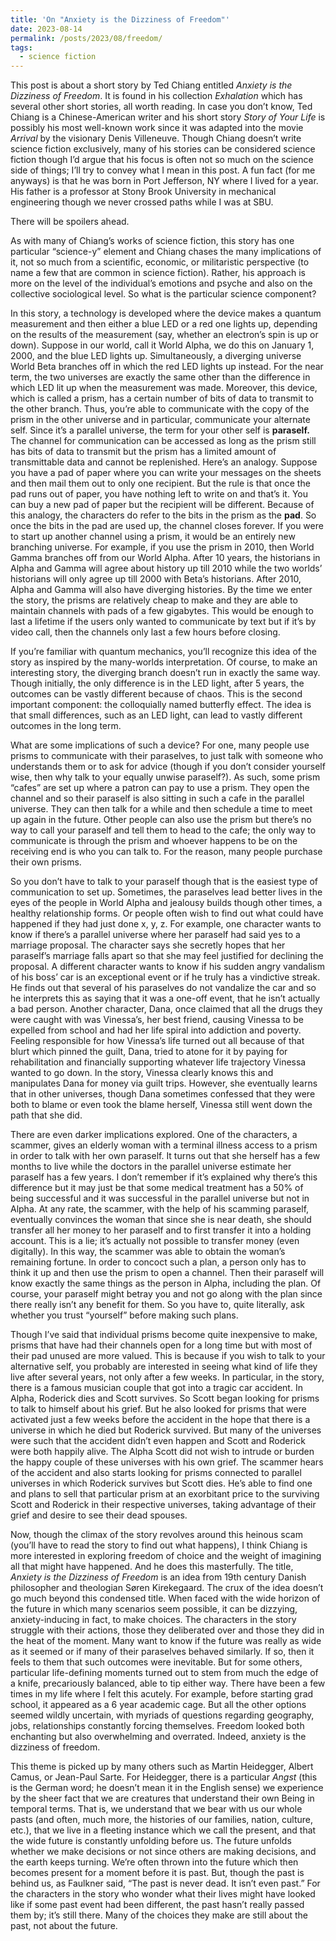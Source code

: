 ```yaml
---
title: 'On "Anxiety is the Dizziness of Freedom"'
date: 2023-08-14
permalink: /posts/2023/08/freedom/
tags:
  - science fiction
---
```


This post is about a short story by Ted Chiang entitled _Anxiety is the Dizziness of Freedom_. It is found in his collection _Exhalation_ which has several other short stories, all worth reading. In case you don’t know, Ted Chiang is a Chinese-American writer and his short story _Story of Your Life_ is possibly his most well-known work since it was adapted into the movie _Arrival_ by the visionary Denis Villeneuve. Though Chiang doesn’t write science fiction exclusively, many of his stories can be considered science fiction though I’d argue that his focus is often not so much on the science side of things; I’ll try to convey what I mean in this post. A fun fact (for me anyways) is that he was born in Port Jefferson, NY where I lived for a year. His father is a professor at Stony Brook University in mechanical engineering though we never crossed paths while I was at SBU. 

There will be spoilers ahead.

As with many of Chiang’s works of science fiction, this story has one particular “science-y” element and Chiang chases the many implications of it, not so much from a scientific, economic, or militaristic perspective (to name a few that are common in science fiction). Rather, his approach is more on the level of the individual’s emotions and psyche and also on the collective sociological level. So what is the particular science component? 

In this story, a technology is developed where the device makes a quantum measurement and then either a blue LED or a red one lights up, depending on the results of the measurement (say, whether an electron’s spin is up or down). Suppose in our world, call it World Alpha, we do this on January 1, 2000, and the blue LED lights up. Simultaneously, a diverging universe World Beta branches off in which the red LED lights up instead. For the near term, the two universes are exactly the same other than the difference in which LED lit up when the measurement was made. Moreover, this device, which is called a prism, has a certain number of bits of data to transmit to the other branch. Thus, you’re able to communicate with the copy of the prism in the other universe and in particular, communicate your alternate self. Since it’s a parallel universe, the term for your other self is **paraself.** The channel for communication can be accessed as long as the prism still has bits of data to transmit but the prism has a limited amount of transmittable data and cannot be replenished. Here’s an analogy. Suppose you have a pad of paper where you can write your messages on the sheets and then mail them out to only one recipient. But the rule is that once the pad runs out of paper, you have nothing left to write on and that’s it. You can buy a new pad of paper but the recipient will be different. Because of this analogy, the characters do refer to the bits in the prism as the **pad**. So once the bits in the pad are used up, the channel closes forever. If you were to start up another channel using a prism, it would be an entirely new branching universe. For example, if you use the prism in 2010, then World Gamma branches off from our World Alpha. After 10 years, the historians in Alpha and Gamma will agree about history up till 2010 while the two worlds’ historians will only agree up till 2000 with Beta’s historians. After 2010, Alpha and Gamma will also have diverging histories. By the time we enter the story, the prisms are relatively cheap to make and they are able to maintain channels with pads of a few gigabytes. This would be enough to last a lifetime if the users only wanted to communicate by text but if it’s by video call, then the channels only last a few hours before closing.

If you’re familiar with quantum mechanics, you’ll recognize this idea of the story as inspired by the many-worlds interpretation. Of course, to make an interesting story, the diverging branch doesn’t run in exactly the same way. Though initially, the only difference is in the LED light, after 5 years, the outcomes can be vastly different because of chaos. This is the second important component: the colloquially named butterfly effect. The idea is that small differences, such as an LED light, can lead to vastly different outcomes in the long term.

What are some implications of such a device? For one, many people use prisms to communicate with their paraselves, to just talk with someone who understands them or to ask for advice (though if you don’t consider yourself wise, then why talk to your equally unwise paraself?). As such, some prism “cafes” are set up where a patron can pay to use a prism. They open the channel and so their paraself is also sitting in such a cafe in the parallel universe. They can then talk for a while and then schedule a time to meet up again in the future. Other people can also use the prism but there’s no way to call your paraself and tell them to head to the cafe; the only way to communicate is through the prism and whoever happens to be on the receiving end is who you can talk to. For the reason, many people purchase their own prisms.

So you don’t have to talk to your paraself though that is the easiest type of communication to set up. Sometimes, the paraselves lead better lives in the eyes of the people in World Alpha and jealousy builds though other times, a healthy relationship forms. Or people often wish to find out what could have happened if they had just done x, y, z. For example, one character wants to know if there’s a parallel universe where her paraself had said yes to a marriage proposal. The character says she secretly hopes that her paraself’s marriage falls apart so that she may feel justified for declining the proposal. A different character wants to know if his sudden angry vandalism of his boss’ car is an exceptional event or if he truly has a vindictive streak. He finds out that several of his paraselves do not vandalize the car and so he interprets this as saying that it was a one-off event, that he isn’t actually a bad person. Another character, Dana, once claimed that all the drugs they were caught with was Vinessa’s, her best friend, causing Vinessa to be expelled from school and had her life spiral into addiction and poverty. Feeling responsible for how Vinessa’s life turned out all because of that blurt which pinned the guilt, Dana, tried to atone for it by paying for rehabilitation and financially supporting whatever life trajectory Vinessa wanted to go down. In the story, Vinessa clearly knows this and manipulates Dana for money via guilt trips. However, she eventually learns that in other universes, though Dana sometimes confessed that they were both to blame or even took the blame herself, Vinessa still went down the path that she did. 

There are even darker implications explored. One of the characters, a scammer, gives an elderly woman with a terminal illness access to a prism in order to talk with her own paraself. It turns out that she herself has a few months to live while the doctors in the parallel universe estimate her paraself has a few years. I don’t remember if it’s explained why there’s this difference but it may just be that some medical treatment has a 50% of being successful and it was successful in the parallel universe but not in Alpha. At any rate, the scammer, with the help of his scamming paraself, eventually convinces the woman that since she is near death, she should transfer all her money to her paraself and to first transfer it into a holding account. This is a lie; it’s actually not possible to transfer money (even digitally). In this way, the scammer was able to obtain the woman’s remaining fortune. In order to concoct such a plan, a person only has to think it up and then use the prism to open a channel. Then their paraself will know exactly the same things as the person in Alpha, including the plan. Of course, your paraself might betray you and not go along with the plan since there really isn’t any benefit for them. So you have to, quite literally, ask whether you trust “yourself” before making such plans.

Though I’ve said that individual prisms become quite inexpensive to make, prisms that have had their channels open for a long time but with most of their pad unused are more valued. This is because if you wish to talk to your alternative self, you probably are interested in seeing what kind of life they live after several years, not only after a few weeks. In particular, in the story, there is a famous musician couple that got into a tragic car accident. In Alpha, Roderick dies and Scott survives. So Scott began looking for prisms to talk to himself about his grief. But he also looked for prisms that were activated just a few weeks before the accident in the hope that there is a universe in which he died but Roderick survived. But many of the universes were such that the accident didn’t even happen and Scott and Roderick were both happily alive. The Alpha Scott did not wish to intrude or burden the happy couple of these universes with his own grief. The scammer hears of the accident and also starts looking for prisms connected to parallel universes in which Roderick survives but Scott dies. He’s able to find one and plans to sell that particular prism at an exorbitant price to the surviving Scott and Roderick in their respective universes, taking advantage of their grief and desire to see their dead spouses.

Now, though the climax of the story revolves around this heinous scam (you’ll have to read the story to find out what happens), I think Chiang is more interested in exploring freedom of choice and the weight of imagining all that might have happened. And he does this masterfully. The title, _Anxiety is the Dizziness of Freedom_ is an idea from 19th century Danish philosopher and theologian Søren Kirekegaard. The crux of the idea doesn’t go much beyond this condensed title. When faced with the wide horizon of the future in which many scenarios seem possible, it can be dizzying, anxiety-inducing in fact, to make choices. The characters in the story struggle with their actions, those they deliberated over and those they did in the heat of the moment. Many want to know if the future was really as wide as it seemed or if many of their paraselves behaved similarly. If so, then it feels to them that such outcomes were inevitable. But for some others, particular life-defining moments turned out to stem from much the edge of a knife, precariously balanced, able to tip either way. There have been a few times in my life where I felt this acutely. For example, before starting grad school, it appeared as a 6 year academic cage. But all the other options seemed wildly uncertain, with myriads of questions regarding geography, jobs, relationships constantly forcing themselves. Freedom looked both enchanting but also overwhelming and overrated. Indeed, anxiety is the dizziness of freedom.

This theme is picked up by many others such as Martin Heidegger, Albert Camus, or Jean-Paul Sarte. For Heidegger, there is a particular _Angst_ (this is the German word; he doesn’t mean it in the English sense) we experience by the sheer fact that we are creatures that understand their own Being in temporal terms. That is, we understand that we bear with us our whole pasts (and often, much more, the histories of our families, nation, culture, etc.), that we live in a fleeting instance which we call the present, and that the wide future is constantly unfolding before us. The future unfolds whether we make decisions or not since others are making decisions, and the earth keeps turning. We’re often thrown into the future which then becomes present for a moment before it is past. But, though the past is behind us, as Faulkner said, “The past is never dead. It isn’t even past.” For the characters in the story who wonder what their lives might have looked like if some past event had been different, the past hasn’t really passed them by; it’s still there. Many of the choices they make are still about the past, not about the future.
